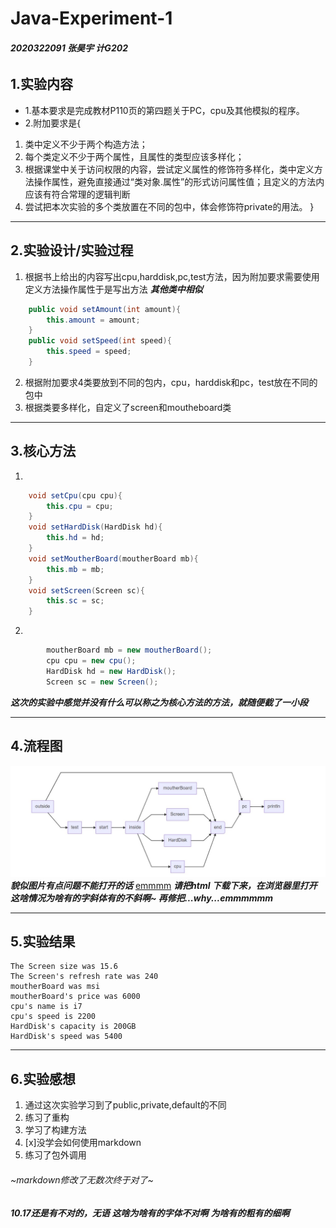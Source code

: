 # Java-Experiment-1
###### ***2020322091 张昊宇 计G202***
## 1.实验内容
- 1.基本要求是完成教材P110页的第四题关于PC，cpu及其他模拟的程序。
- 2.附加要求是{
 1. 类中定义不少于两个构造方法；
 2. 每个类定义不少于两个属性，且属性的类型应该多样化；
 3. 根据课堂中关于访问权限的内容，尝试定义属性的修饰符多样化，类中定义方法操作属性，避免直接通过“类对象.属性”的形式访问属性值；且定义的方法内应该有符合常理的逻辑判断
 4. 尝试把本次实验的多个类放置在不同的包中，体会修饰符private的用法。
}

---

## 2.实验设计/实验过程
1. 根据书上给出的内容写出cpu,harddisk,pc,test方法，因为附加要求需要使用定义方法操作属性于是写出方法
***其他类中相似***
```java
    public void setAmount(int amount){
        this.amount = amount;
    }
    public void setSpeed(int speed){
        this.speed = speed;
    }
``` 
2. 根据附加要求4类要放到不同的包内，cpu，harddisk和pc，test放在不同的包中
3. 根据类要多样化，自定义了screen和moutheboard类

---

## 3.核心方法
1.
```java
    void setCpu(cpu cpu){
        this.cpu = cpu;
    }
    void setHardDisk(HardDisk hd){
        this.hd = hd;
    }
    void setMoutherBoard(moutherBoard mb){
        this.mb = mb;
    }
    void setScreen(Screen sc){
        this.sc = sc;
    }
```
2.
```java
        moutherBoard mb = new moutherBoard();
        cpu cpu = new cpu();
        HardDisk hd = new HardDisk();
        Screen sc = new Screen();
```
***这次的实验中感觉并没有什么可以称之为核心方法的方法，就随便截了一小段***

---

## 4.流程图
![流程图](https://github.com/Emmanuel-true/Java-Experiment-1/blob/main/Java-Experiment-1.jpg)
***貌似图片有点问题不能打开的话***
[emmmm](https://github.com/Emmanuel-true/Java-Experiment-1/blob/main/JAVA-1.html)
***请把html 下载下来，在浏览器里打开***
***这啥情况为啥有的字斜体有的不斜啊~
再修把...why...emmmmmm***

---

## 5.实验结果
```
The Screen size was 15.6
The Screen's refresh rate was 240
moutherBoard was msi
moutherBoard's price was 6000
cpu's name is i7
cpu's speed is 2200
HardDisk's capacity is 200GB
HardDisk's speed was 5400
```

---

## 6.实验感想
 1. 通过这次实验学习到了public,private,default的不同
 2. 练习了重构
 3. 学习了构建方法
 4. [x]没学会如何使用markdown 
 5. 练习了包外调用
   ###### ~markdown修改了无数次终于对了~
   ***10.17还是有不对的，无语***
   ***这啥为啥有的字体不对啊***
   ***为啥有的粗有的细啊***

 
